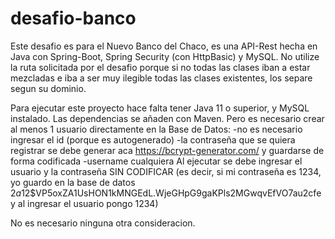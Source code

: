 # desafio-banco

Este desafio es para el Nuevo Banco del Chaco, es una API-Rest hecha en Java con Spring-Boot, Spring Security (con HttpBasic) y MySQL. No utilize la ruta solicitada por el desafio porque si no todas las clases iban a estar mezcladas e iba a ser muy ilegible todas las clases existentes, los separe segun su dominio.

Para ejecutar este proyecto hace falta tener Java 11 o superior, y MySQL instalado. Las dependencias se añaden con Maven. Pero es necesario crear al menos 1 usuario directamente en la Base de Datos: -no es necesario ingresar el id (porque es autogenerado) -la contraseña que se quiera registrar se debe generar aca https://bcrypt-generator.com/ y guardarse de forma codificada -username cualquiera Al ejecutar se debe ingresar el usuario y la contraseña SIN CODIFICAR (es decir, si mi contraseña es 1234, yo guardo en la base de datos $2a$12$VP5oxZA1UsHON1kMNGEdL.WjeGHpG9gaKPls2MGwqvEfVO7au2cfe y al ingresar el usuario pongo 1234)

No es necesario ninguna otra consideracion.
